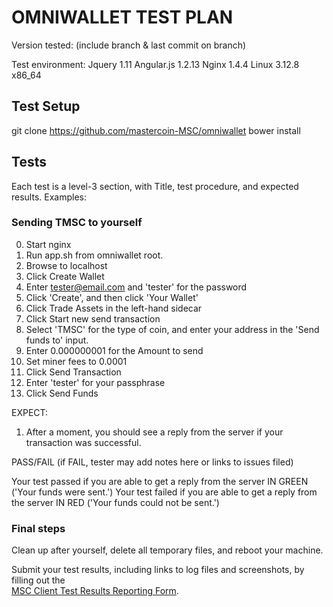 # OMNIWALLET TEST PLAN

Version tested: 
(include branch & last commit on branch)

Test environment:
Jquery 1.11
Angular.js 1.2.13
Nginx 1.4.4
Linux 3.12.8 x86_64

## Test Setup

git clone https://github.com/mastercoin-MSC/omniwallet
bower install

## Tests

Each test is a level-3 section, with Title, test procedure, and expected results.  Examples:

### Sending TMSC to yourself

0. Start nginx 
1. Run app.sh from omniwallet root.
2. Browse to localhost
3. Click Create Wallet
4. Enter tester@email.com and 'tester' for the password
5. Click 'Create', and then click 'Your Wallet'
6. Click Trade Assets in the left-hand sidecar
7. Click Start new send transaction
8. Select 'TMSC' for the type of coin, and enter your address in the 'Send funds to' input.
9. Enter 0.000000001 for the Amount to send
10. Set miner fees to 0.0001 
11. Click Send Transaction
12. Enter 'tester' for your passphrase
13. Click Send Funds

EXPECT:

1. After a moment, you should see a reply from the server if your transaction was successful.

PASS/FAIL  (if FAIL, tester may add notes here or links to issues filed)

Your test passed if you are able to get a reply from the server IN GREEN ('Your funds were sent.')
Your test failed if you are able to get a reply from the server IN RED ('Your funds could not be sent.')

### Final steps

Clean up after yourself, delete all temporary files, and reboot your machine.

Submit your test results, including links to log files and screenshots, by filling out the  
[MSC Client Test Results Reporting Form](https://docs.google.com/forms/d/1KZw-JYjt9njBXw4GJU2IXIGKP38oytdlCXZcTnw40Xc/viewform).
